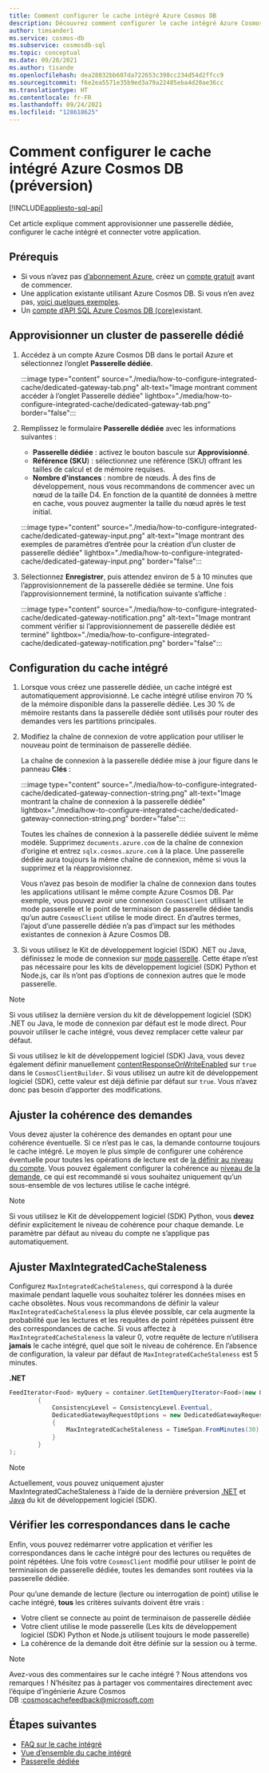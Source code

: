 ```yaml
---
title: Comment configurer le cache intégré Azure Cosmos DB
description: Découvrez comment configurer le cache intégré Azure Cosmos DB
author: timsander1
ms.service: cosmos-db
ms.subservice: cosmosdb-sql
ms.topic: conceptual
ms.date: 09/20/2021
ms.author: tisande
ms.openlocfilehash: dea28832bb607da722653c398cc234d54d2ffcc9
ms.sourcegitcommit: f6e2ea5571e35b9ed3a79a22485eba4d20ae36cc
ms.translationtype: HT
ms.contentlocale: fr-FR
ms.lasthandoff: 09/24/2021
ms.locfileid: "128618625"
---
```

# <a name="how-to-configure-the-azure-cosmos-db-integrated-cache-preview"></a>Comment configurer le cache intégré Azure Cosmos DB (préversion)
[!INCLUDE[appliesto-sql-api](includes/appliesto-sql-api.md)]

Cet article explique comment approvisionner une passerelle dédiée, configurer le cache intégré et connecter votre application. 

## <a name="prerequisites"></a>Prérequis

- Si vous n’avez pas [d’abonnement Azure](../guides/developer/azure-developer-guide.md#understanding-accounts-subscriptions-and-billing), créez un [compte gratuit](https://azure.microsoft.com/free/?ref=microsoft.com&utm_source=microsoft.com&utm_medium=docs&utm_campaign=visualstudio) avant de commencer.
- Une application existante utilisant Azure Cosmos DB. Si vous n’en avez pas, [voici quelques exemples](https://github.com/AzureCosmosDB/labs).
- Un [compte d’API SQL Azure Cosmos DB (core)](create-cosmosdb-resources-portal.md)existant.

## <a name="provision-a-dedicated-gateway-cluster"></a>Approvisionner un cluster de passerelle dédié

1. Accédez à un compte Azure Cosmos DB dans le portail Azure et sélectionnez l’onglet **Passerelle dédiée**.

   :::image type="content" source="./media/how-to-configure-integrated-cache/dedicated-gateway-tab.png" alt-text="Image montrant comment accéder à l’onglet Passerelle dédiée" lightbox="./media/how-to-configure-integrated-cache/dedicated-gateway-tab.png" border="false":::

2. Remplissez le formulaire **Passerelle dédiée** avec les informations suivantes :

   * **Passerelle dédiée** : activez le bouton bascule sur **Approvisionné**. 
   * **Référence (SKU**) : sélectionnez une référence (SKU) offrant les tailles de calcul et de mémoire requises. 
   *  **Nombre d’instances** : nombre de nœuds. À des fins de développement, nous vous recommandons de commencer avec un nœud de la taille D4. En fonction de la quantité de données à mettre en cache, vous pouvez augmenter la taille du nœud après le test initial.

   :::image type="content" source="./media/how-to-configure-integrated-cache/dedicated-gateway-input.png" alt-text="Image montrant des exemples de paramètres d’entrée pour la création d’un cluster de passerelle dédiée" lightbox="./media/how-to-configure-integrated-cache/dedicated-gateway-input.png" border="false":::

3. Sélectionnez **Enregistrer**, puis attendez environ de 5 à 10 minutes que l’approvisionnement de la passerelle dédiée se termine. Une fois l’approvisionnement terminé, la notification suivante s’affiche :

   :::image type="content" source="./media/how-to-configure-integrated-cache/dedicated-gateway-notification.png" alt-text="Image montrant comment vérifier si l’approvisionnement de passerelle dédiée est terminé" lightbox="./media/how-to-configure-integrated-cache/dedicated-gateway-notification.png" border="false":::

## <a name="configuring-the-integrated-cache"></a>Configuration du cache intégré

1. Lorsque vous créez une passerelle dédiée, un cache intégré est automatiquement approvisionné. Le cache intégré utilise environ 70 % de la mémoire disponible dans la passerelle dédiée. Les 30 % de mémoire restants dans la passerelle dédiée sont utilisés pour router des demandes vers les partitions principales.

2.  Modifiez la chaîne de connexion de votre application pour utiliser le nouveau point de terminaison de passerelle dédiée.

      La chaîne de connexion à la passerelle dédiée mise à jour figure dans le panneau **Clés** :
   
      :::image type="content" source="./media/how-to-configure-integrated-cache/dedicated-gateway-connection-string.png" alt-text="Image montrant la chaîne de connexion à la passerelle dédiée" lightbox="./media/how-to-configure-integrated-cache/dedicated-gateway-connection-string.png" border="false":::

      Toutes les chaînes de connexion à la passerelle dédiée suivent le même modèle. Supprimez `documents.azure.com` de la chaîne de connexion d’origine et entrez `sqlx.cosmos.azure.com` à la place. Une passerelle dédiée aura toujours la même chaîne de connexion, même si vous la supprimez et la réapprovisionnez.

      Vous n’avez pas besoin de modifier la chaîne de connexion dans toutes les applications utilisant le même compte Azure Cosmos DB. Par exemple, vous pouvez avoir une connexion `CosmosClient` utilisant le mode passerelle et le point de terminaison de passerelle dédiée tandis qu’un autre `CosmosClient` utilise le mode direct. En d’autres termes, l’ajout d’une passerelle dédiée n’a pas d’impact sur les méthodes existantes de connexion à Azure Cosmos DB.

3. Si vous utilisez le Kit de développement logiciel (SDK) .NET ou Java, définissez le mode de connexion sur [mode passerelle](sql-sdk-connection-modes.md#available-connectivity-modes). Cette étape n’est pas nécessaire pour les kits de développement logiciel (SDK) Python et Node.js, car ils n’ont pas d’options de connexion autres que le mode passerelle.

> [!NOTE]
> Si vous utilisez la dernière version du kit de développement logiciel (SDK) .NET ou Java, le mode de connexion par défaut est le mode direct. Pour pouvoir utiliser le cache intégré, vous devez remplacer cette valeur par défaut.

Si vous utilisez le kit de développement logiciel (SDK) Java, vous devez également définir manuellement [contentResponseOnWriteEnabled](/java/api/com.azure.cosmos.cosmosclientbuilder.contentresponseonwriteenabled?view=azure-java-stable&preserve-view=true) sur `true` dans le `CosmosClientBuilder`. Si vous utilisez un autre kit de développement logiciel (SDK), cette valeur est déjà définie par défaut sur `true`. Vous n’avez donc pas besoin d’apporter des modifications.

## <a name="adjust-request-consistency"></a>Ajuster la cohérence des demandes

Vous devez ajuster la cohérence des demandes en optant pour une cohérence éventuelle. Si ce n’est pas le cas, la demande contourne toujours le cache intégré. Le moyen le plus simple de configurer une cohérence éventuelle pour toutes les opérations de lecture est de [la définir au niveau du compte](consistency-levels.md#configure-the-default-consistency-level). Vous pouvez également configurer la cohérence au [niveau de la demande](how-to-manage-consistency.md#override-the-default-consistency-level), ce qui est recommandé si vous souhaitez uniquement qu’un sous-ensemble de vos lectures utilise le cache intégré.

> [!NOTE]
> Si vous utilisez le Kit de développement logiciel (SDK) Python, vous **devez** définir explicitement le niveau de cohérence pour chaque demande. Le paramètre par défaut au niveau du compte ne s’applique pas automatiquement.

## <a name="adjust-maxintegratedcachestaleness"></a>Ajuster MaxIntegratedCacheStaleness

Configurez `MaxIntegratedCacheStaleness`, qui correspond à la durée maximale pendant laquelle vous souhaitez tolérer les données mises en cache obsolètes. Nous vous recommandons de définir la valeur `MaxIntegratedCacheStaleness` la plus élevée possible, car cela augmente la probabilité que les lectures et les requêtes de point répétées puissent être des correspondances de cache. Si vous affectez à `MaxIntegratedCacheStaleness` la valeur 0, votre requête de lecture n’utilisera **jamais** le cache intégré, quel que soit le niveau de cohérence. En l’absence de configuration, la valeur par défaut de `MaxIntegratedCacheStaleness` est 5 minutes.

**.NET**

```csharp
FeedIterator<Food> myQuery = container.GetItemQueryIterator<Food>(new QueryDefinition("SELECT * FROM c"), requestOptions: new QueryRequestOptions
        {
            ConsistencyLevel = ConsistencyLevel.Eventual,
            DedicatedGatewayRequestOptions = new DedicatedGatewayRequestOptions 
            { 
                MaxIntegratedCacheStaleness = TimeSpan.FromMinutes(30) 
            }
        }
);
```

> [!NOTE]
> Actuellement, vous pouvez uniquement ajuster MaxIntegratedCacheStaleness à l’aide de la dernière préversion [.NET](https://www.nuget.org/packages/Microsoft.Azure.Cosmos/3.17.0-preview) et [Java](https://mvnrepository.com/artifact/com.azure/azure-cosmos/4.16.0-beta.1) du kit de développement logiciel (SDK).

## <a name="verify-cache-hits"></a>Vérifier les correspondances dans le cache

Enfin, vous pouvez redémarrer votre application et vérifier les correspondances dans le cache intégré pour des lectures ou requêtes de point répétées. Une fois votre `CosmosClient` modifié pour utiliser le point de terminaison de passerelle dédiée, toutes les demandes sont routées via la passerelle dédiée.

Pour qu’une demande de lecture (lecture ou interrogation de point) utilise le cache intégré, **tous** les critères suivants doivent être vrais :

-   Votre client se connecte au point de terminaison de passerelle dédiée
-  Votre client utilise le mode passerelle (Les kits de développement logiciel (SDK) Python et Node.js utilisent toujours le mode passerelle)
-   La cohérence de la demande doit être définie sur la session ou à terme.

> [!NOTE]
> Avez-vous des commentaires sur le cache intégré ? Nous attendons vos remarques ! N’hésitez pas à partager vos commentaires directement avec l’équipe d’ingénierie Azure Cosmos DB :cosmoscachefeedback@microsoft.com


## <a name="next-steps"></a>Étapes suivantes

- [FAQ sur le cache intégré](integrated-cache-faq.md)
- [Vue d’ensemble du cache intégré](integrated-cache.md)
- [Passerelle dédiée](dedicated-gateway.md)